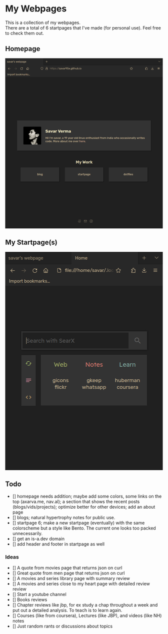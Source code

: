 # My Webpages
This is a collection of my webpages.  
There are a total of 6 startpages that I've made (for personal use). Feel free to check them out.

## Homepage
![preview](.assets/home_3.png)
## My Startpage(s)
![6_2](.assets/6_2.png)

## Todo
- [] homepage needs addition; maybe add some colors, some links on the top (axarva.me, nav.al); a section that shows the recent posts (blogs/vids/projects); optimize better for other devices; add an about page
- [] blogs; natural hypertrophy notes for public use.
- [] startpage 6; make a new startpage (eventually) with the same colorscheme but a style like Bento. The current one looks too packed unnecessarily.
- [] get an is-a.dev domain
- [] add header and footer in startpage as well

### Ideas
- [] A quote from movies page that returns json on curl
- [] Great quote from men page that returns json on curl
- [] A movies and series library page with summary review
- [] A movies and series close to my heart page with detailed review review
- [] Start a youtube channel
- [] Books reviews
- [] Chapter reviews like jbp, for ex study a chap throughout a week and put out a detailed analysis. To teach is to learn again.
- [] Courses (like from coursera), Lectures (like JBP), and videos (like NH) notes
- [] Just random rants or discussions about topics
